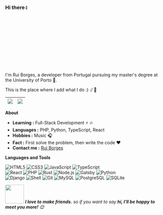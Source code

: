 ### Hi there <a href=""><img src="https://media.giphy.com/media/hvRJCLFzcasrR4ia7z/giphy.gif" width="5%"></a>
I'm Rui Borges, a developer from Portugal pursuing my master's degree at the University of Porto 🚀. 

This is the place where I add what I do :) :/ :rofl:


| <a href="https://github.com/esperaumbocado">  <img align="center" src="https://github-readme-stats.vercel.app/api/top-langs/?username=esperaumbocado&layout=compact&langs_count=8&hide_border=true&role=OWNER,COLLABORATOR" /></a> | <a href="https://github.com/esperaumbocado">  <img align="center" src="https://github-readme-stats.vercel.app/api/?username=esperaumbocado&show_icons=true&count_private=true&hide_border=true&role=OWNER,COLLABORATOR" /></a> |
| ------------- | ------------- |
  
**About**

-  **Learning :** Full-Stack Development :zap: :fire:    
-  **Languages :**  PHP, Python, TypeScript, React
-  **Hobbies :** Music :headphones:
-  **Fact :** First solve the problem, then write the code :heart:
-  **Contact me :** [Rui Borges](mailto:ruiborges206@gmail.com)


**Languages and Tools**

![HTML5](https://img.shields.io/badge/-HTML5-%23E34C26?style=flat&logo=html5&logoColor=ffffff)
![CSS3](https://img.shields.io/badge/-CSS3-%231572B6?style=flat&logo=css3&logoColor=ffffff)
![JavaScript](https://img.shields.io/badge/-JavaScript-%23F7DF1E?logoColor=ffffff&style=flat&logo=javascript)
![TypeScript](https://img.shields.io/badge/-TypeScript-%233178C6?logoColor=ffffff&style=flat&logo=typescript)\
![React](https://img.shields.io/badge/-React-%2320232A?logoColor=61DAFB&style=flat&logo=react)
![PHP](https://img.shields.io/badge/-PHP-%23777BB4?logoColor=ffffff&style=flat&logo=php)
![Rust](https://img.shields.io/badge/-Rust-%23DEA584?style=flat&logo=rust&logoColor=000000)
![Node.js](https://img.shields.io/badge/-Node.js-%23579050?style=flat&logo=node.js&logoColor=ffffff)
![Gatsby](https://img.shields.io/badge/Gatsby-%23663399.svg?logo=gatsby&logoColor=white)
![Python](https://img.shields.io/badge/-Python-%233776AB?style=flat&logo=python&logoColor=ffffff)\
![Django](https://img.shields.io/badge/Django-%23092E20.svg?logo=django&logoColor=white)
![Shell](https://img.shields.io/badge/-Shell-%2389E051?style=flat&logo=powershell&logoColor=ffffff)
![Git](https://img.shields.io/badge/-Git-%23ED5A47?style=flat&logo=git&logoColor=ffffff)
![MySQL](https://img.shields.io/badge/-MySQL-%234479A1?style=flat&logo=mysql&logoColor=ffffff)
![PostgreSQL](https://img.shields.io/badge/-PostgreSQL-%234169E1?style=flat&logo=postgresql&logoColor=ffffff)
![SQLite](https://img.shields.io/badge/SQLite-%2307405e.svg?logo=sqlite&logoColor=white)


<img src="https://media.giphy.com/media/LnQjpWaON8nhr21vNW/giphy.gif" width="60"> <em><b>I love to make friends.</b> so if you want to say <b>hi, I'll be happy to meet you more!</b> 😊</em>


